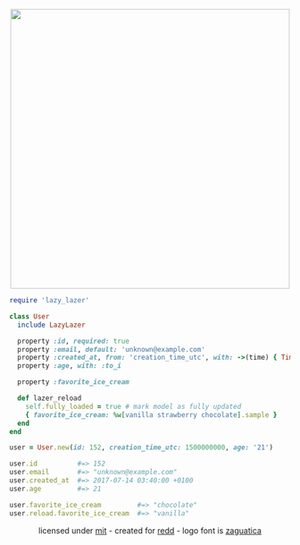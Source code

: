 <p align="center">
  <img src="https://raw.githubusercontent.com/avinashbot/lazy_lazer/master/logo.png" width="500">
</p>

```ruby
require 'lazy_lazer'

class User
  include LazyLazer

  property :id, required: true
  property :email, default: 'unknown@example.com'
  property :created_at, from: 'creation_time_utc', with: ->(time) { Time.at(time) }
  property :age, with: :to_i

  property :favorite_ice_cream

  def lazer_reload
    self.fully_loaded = true # mark model as fully updated
    { favorite_ice_cream: %w[vanilla strawberry chocolate].sample }
  end
end

user = User.new(id: 152, creation_time_utc: 1500000000, age: '21')

user.id          #=> 152
user.email       #=> "unknown@example.com"
user.created_at  #=> 2017-07-14 03:40:00 +0100
user.age         #=> 21

user.favorite_ice_cream         #=> "chocolate"
user.reload.favorite_ice_cream  #=> "vanilla"
```

<p align="center">
licensed under
<a href="https://github.com/avinashbot/lazy_lazer/blob/master/LICENSE.txt">mit</a>
-
created for
<a href="https://github.com/avinashbot/redd">redd</a>
-
logo font is
<a href="https://www.behance.net/gallery/3588289/Zaguatica">zaguatica</a>
</p>
